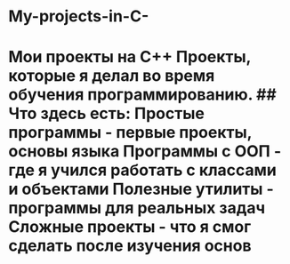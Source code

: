 # My-projects-in-C-
# Мои проекты на C++  Проекты, которые я делал во время обучения программированию.  ## Что здесь есть:  **Простые программы** - первые проекты, основы языка  **Программы с ООП** - где я учился работать с классами и объектами  **Полезные утилиты** - программы для реальных задач  **Сложные проекты** - что я смог сделать после изучения основ
